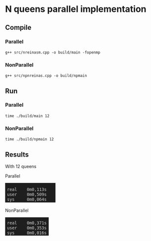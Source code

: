 # N queens parallel implementation

## Compile

### Parallel

```
g++ src/nreinasm.cpp -o build/main -fopenmp
```

### NonParallel

```
g++ src/npnreinas.cpp -o build/npmain
```

## Run

### Parallel

```
time ./build/main 12
```

### NonParallel

```
time ./build/npmain 12
```

## Results

With 12 queens

Parallel

![Parallel](images/parallel.png)

NonParallel

![Non Parallel](images/nonparallel.png)
